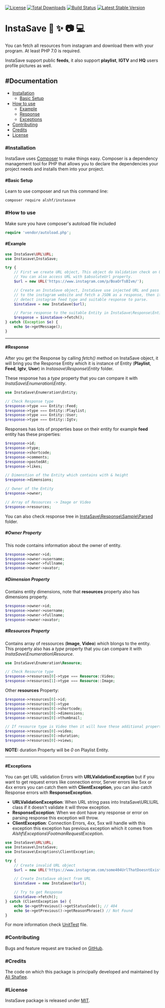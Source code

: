 [![License](https://poser.pugx.org/alshf/Instasave/license)](https://packagist.org/packages/alshf/Instasave)
[![Total Downloads](https://poser.pugx.org/alshf/Instasave/downloads)](https://packagist.org/packages/alshf/Instasave)
[![Build Status](https://travis-ci.org/alshf89/InstaSave.svg?branch=master)](https://travis-ci.org/alshf89/Instasave)
[![Latest Stable Version](https://poser.pugx.org/alshf/Instasave/version)](https://packagist.org/packages/alshf/Instasave)

# InstaSave :metal: :sparkles: :camera: :computer:

You can fetch all resources from instagram and download them with your program. At least PHP 7.0 is required.

InstaSave support public **feeds**, it also support **playlist**, **IGTV** and **HQ** users profile pictures as well.

## #Documentation

 - [Installation](#installation)
    - [Basic Setup](#basic-setup)
 - [How to use](#how-to-use)
    - [Example](#example)
 	- [Response](#response)
 	- [Exceptions](#exceptions)
 - [Contributing](#contributing)
 - [Credits](#credits)
 - [License](#license)

### #Installation

InstaSave uses [Composer](http://getcomposer.org/doc/00-intro.md#installation-nix) to make things easy.
Composer is a dependency management tool for PHP that allows you to declare the dependencies your project needs and installs them into your project.

#### #Basic Setup

Learn to use composer and run this command line:

    composer require alshf/instasave

### #How to use

Make sure you have composer's autoload file included

```PHP
require 'vendor/autoload.php';
```

#### #Example

```PHP
use InstaSave\URL\URL;
use Instasave\InstaSave;

try {
    // First we create URL object, This object do Validation check on URL.
    // You can also access URL with $absoluteUrl property.
    $url = new URL('https://www.instagram.com/p/BoaOrTsBIvm/');

    // Create an InstaSave object, InstaSave use injected URL and pass it to the Client and send GET request
    // to the instagram website and fetch a JSON as a response, then it will pass it to the EntityCollector to 
    // detect instagram feed type and suitable response to parse.
    $instaSave = new InstaSave($url);

    // Parse response to the suitable Entity in InstaSave\Response\Entity.
    $response = $instaSave->fetch();
} catch (Exception $e) {
    echo $e->getMessage();
}
```
___

#### #Response

After you get the Response by calling _fetch()_ method on InstaSave object, it will bring you the Response Entity which it is instance of Entity (**Playlist**, **Feed**, **Igtv**, **User**) in _Instasave\\Response\\Entity_ folder.

These response has a _type_ property that you can compare it with _InstaSave\\Enumeration\\Entity_.

```PHP
use InstaSave\Enumeration\Entity;

// Check Response type
$response->type === Entity::Feed;
$response->type === Entity::Playlist;
$response->type === Entity::User;
$response->type === Entity::Igtv;
```

Responses has lots of properties base on their entity for example **feed** entity has these properties:

```PHP
$response->id;
$response->type;
$response->shortcode;
$response->comments;
$response->postedAt;
$response->likes;

// Dimenstion of the Entity which contains with & height
$response->dimensions;

// Owner of the Entity
$response->owner;

// Array of Resources -> Image or Video
$response->resources;
```

You can also check response tree in [InstaSave\Response\Sample\Parsed](https://github.com/alshf89/InstaSave/tree/master/engine/Response/Sample/Parsed) folder.

##### #Owner Property

This node contains information about the owner of entity.

```PHP
$response->owner->id;
$response->owner->username;
$response->owner->fullname;
$response->owner->avator;
```

##### #Dimension Property

Contains entity dimensions, note that **resources** property also has dimensions property.

```PHP
$response->owner->id;
$response->owner->username;
$response->owner->fullname;
$response->owner->avator;
```

##### #Resources Property

Contains array of ressources (**Image**, **Video**) which blongs to the entity.
This property also has a _type_ property that you can compare it with _InstaSave\\Enumeration\\Resource_.

```PHP
use InstaSave\Enumeration\Resource;

// Check Resource type
$response->resources[0]->type === Resource::Video;
$response->resources[1]->type === Resource::Image;
```

Other __resources__ Property:

```PHP
$response->resources[0]->id;
$response->resources[0]->type
$response->resources[0]->shortcode;
$response->resources[0]->dimensions;
$response->resources[0]->thumbnail;

// If resource type is Video then it will have these additional property
$response->resources[0]->video;
$response->resources[0]->duration;
$response->resources[0]->views;
```
**NOTE:** duration Property will be _0_ on Playlist Entity.

___

#### #Exceptions

You can get URL validation Errors with **URLValidationException** but if you want to get request errors like connection error, Server errors like 5xx or 4xx errors you can catch them with **ClientException**, you can also catch Response errors with **ResponseException**.

- **URLValidationException**: When URL string pass into InstaSave\\URL\\URL class if it doesn't validate it will throw exception.
- **ResponseException**: When we dont have any response or error on parsing response this exception will throw.
- **ClientException**: Connection Errors, 4xx, 5xx will handle with this exception this exception has previous exception which it comes from _Alshf\\Exceptions\\FootmanRequestException_.

```PHP
use InstaSave\URL\URL;
use Instasave\InstaSave;
use Instasave\Exceptions\ClientException;

try {
    // Create invalid URL object
    $url = new URL('https://www.instagram.com/some404UrlThatDoesntExist/');

    // Create InstaSave object from URL
    $instaSave = new InstaSave($url);

    // Try to get Response
    $instaSave->fetch();
} catch (ClientException $e) {
    echo $e->getPrevious()->getStatusCode(); // 404
    echo $e->getPrevious()->getReasonPhrase() // Not Found
}
```
For more information check [UnitTest](https://github.com/alshf89/InstaSave/blob/master/tests/InstaSaveTest.php) file.

### #Contributing

Bugs and feature request are tracked on [GitHub](https://github.com/alshf89/Instasave/issues).

### #Credits

The code on which this package is principally developed and maintained by [Ali Shafiee](https://github.com/alshf89).

### #License

InstaSave package is released under [MIT](LICENSE.txt).
